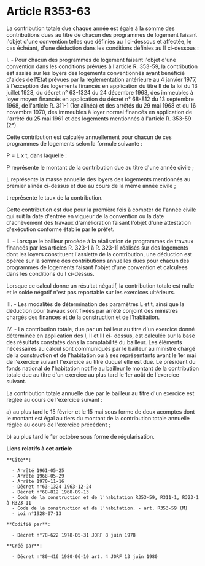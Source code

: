 # Article R353-63

La contribution totale due chaque année est égale à la somme des contributions dues au titre de chacun des programmes de
logement faisant l'objet d'une convention telles que définies au I ci-dessous et affectée, le cas échéant, d'une déduction
dans les conditions définies au II ci-dessous :

I. - Pour chacun des programmes de logement faisant l'objet d'une convention dans les conditions prévues à l'article R.
353-59, la contribution est assise sur les loyers des logements conventionnés ayant bénéficié d'aides de l'Etat prévues par
la réglementation antérieure au 4 janvier 1977, à l'exception des logements financés en application du titre II de la loi du
13 juillet 1928, du décret n° 63-1324 du 24 décembre 1963, des immeubles à loyer moyen financés en application du décret n°
68-812 du 13 septembre 1968, de l'article R. 311-1 (1er alinéa) et des arrêtés du 29 mai 1968 et du 16 novembre 1970, des
immeubles à loyer normal financés en application de l'arrêté du 25 mai 1961 et des logements mentionnés à l'article R. 353-59
(2°).

Cette contribution est calculée annuellement pour chacun de ces programmes de logements selon la formule suivante :

P = L x t, dans laquelle :

P représente le montant de la contribution due au titre d'une année civile ;

L représente la masse annuelle des loyers des logements mentionnés au premier alinéa ci-dessus et due au cours de la même
année civile ;

t représente le taux de la contribution.

Cette contribution est due pour la première fois à compter de l'année civile qui suit la date d'entrée en vigueur de la
convention ou la date d'achèvement des travaux d'amélioration faisant l'objet d'une attestation d'exécution conforme établie
par le préfet.

II. - Lorsque le bailleur procède à la réalisation de programmes de travaux financés par les articles R. 323-1 à R. 323-11
réalisés sur des logements dont les loyers constituent l'assiette de la contribution, une déduction est opérée sur la somme
des contributions annuelles dues pour chacun des programmes de logements faisant l'objet d'une convention et calculées dans
les conditions du I ci-dessus.

Lorsque ce calcul donne un résultat négatif, la contribution totale est nulle et le solde négatif n'est pas reportable sur
les exercices ultérieurs.

III. - Les modalités de détermination des paramètres L et t, ainsi que la déduction pour travaux sont fixées par arrêté
conjoint des ministres chargés des finances et de la construction et de l'habitation.

IV. - La contribution totale, due par un bailleur au titre d'un exercice donné déterminée en application des I, II et III ci-
dessus, est calculée sur la base des résultats constatés dans la comptabilité du bailleur. Les éléments nécessaires au calcul
sont communiqués par le bailleur au ministre chargé de la construction et de l'habitation ou à ses représentants avant le 1er
mai de l'exercice suivant l'exercice au titre duquel elle est due. Le président du fonds national de l'habitation notifie au
bailleur le montant de la contribution totale due au titre d'un exercice au plus tard le 1er août de l'exercice suivant.

La contribution totale annuelle due par le bailleur au titre d'un exercice est réglée au cours de l'exercice suivant :

a) au plus tard le 15 février et le 15 mai sous forme de deux acomptes dont le montant est égal au tiers du montant de la
contribution totale annuelle réglée au cours de l'exercice précédent ;

b) au plus tard le 1er octobre sous forme de régularisation.

**Liens relatifs à cet article**

	**Cite**:

	  - Arrêté 1961-05-25
	  - Arrêté 1968-05-29
	  - Arrêté 1970-11-16
	  - Décret n°63-1324 1963-12-24
	  - Décret n°68-812 1968-09-13
	  - Code de la construction et de l'habitation R353-59, R311-1, R323-1 à R323-11
	  - Code de la construction et de l'habitation. - art. R353-59 (M)
	  - Loi n°1928-07-13

	**Codifié par**:

	  - Décret n°78-622 1978-05-31 JORF 8 juin 1978

	**Créé par**:

	  - Décret n°80-416 1980-06-10 art. 4 JORF 13 juin 1980

